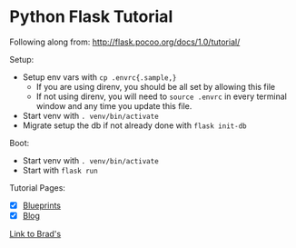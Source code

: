 # Python Flask Tutorial

Following along from: http://flask.pocoo.org/docs/1.0/tutorial/

Setup:
- Setup env vars with `cp .envrc{.sample,}`
  - If you are using direnv, you should be all set by allowing this file
  - If not using direnv, you will need to `source .envrc` in every terminal window and any time you update this file.
- Start venv with `. venv/bin/activate`
- Migrate setup the db if not already done with `flask init-db`

Boot:
- Start venv with `. venv/bin/activate`
- Start with `flask run`

Tutorial Pages:
- [X] [Blueprints](http://flask.pocoo.org/docs/1.0/blueprints/)
- [X] [Blog](http://flask.pocoo.org/docs/1.0/tutorial/blog/)

[Link to Brad's](https://github.com/bradleyjay/flask_tutorial)
